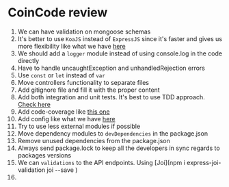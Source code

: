 # CoinCode review 

1. We can have validation on mongoose schemas
2. It's better to use `KoaJS` instead of `ExpressJS` since it's faster and gives us more flexibility like what we have [here](https://github.com/rasadeghnasab/FillTheTroops/blob/main/routes/api/troops.js)
3. We should add a `logger` module instead of using console.log in the code directly
4. Have to handle uncaughtException and unhandledRejection errors
5. Use `const` or `let` instead of `var`
6. Move controllers functionality to separate files
7. Add gitignore file and fill it with the proper content
8. Add both integration and unit tests. It's best to use TDD approach. [Check here](https://github.com/rasadeghnasab/FillTheTroops/tree/main/tests)
9. Add code-coverage like [this one](https://github.com/rasadeghnasab/FillTheTroops/#tests-)
10. Add config like what we have [here](https://github.com/rasadeghnasab/FillTheTroops/tree/main/config)
11. Try to use less external modules if possible
12. Move dependency modules to `devDependencies` in the package.json
13. Remove unused dependencies from the package.json
14. Always send package.lock to keep all the developers in sync regards to packages versions
15. We can `validations` to the API endpoints. Using [Joi](npm i express-joi-validation joi --save
    )
16. 
